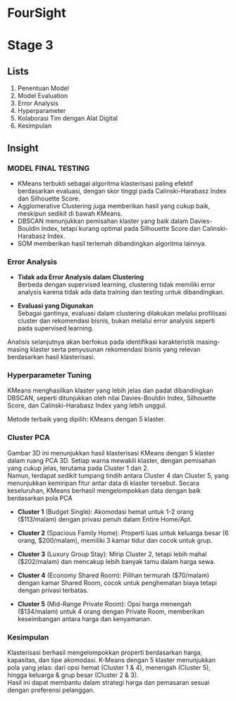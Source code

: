 # FourSight

# Stage 3

## Lists
1. Penentuan Model
2. Model Evaluation
3. Error Analysis
4. Hyperparameter
5. Kolaborasi Tim dengan Alat Digital
6. Kesimpulan


## Insight  
### MODEL FINAL TESTING<br>
- KMeans terbukti sebagai algoritma klasterisasi paling efektif berdasarkan evaluasi, dengan skor tinggi pada Calinski-Harabasz Index dan Silhouette Score.
- Agglomerative Clustering juga memberikan hasil yang cukup baik, meskipun sedikit di bawah KMeans.
- DBSCAN menunjukkan pemisahan klaster yang baik dalam Davies-Bouldin Index, tetapi kurang optimal pada Silhouette Score dan Calinski-Harabasz Index.
- SOM memberikan hasil terlemah dibandingkan algoritma lainnya.



### Error Analysis <br>
- **Tidak ada Error Analysis dalam Clustering**  
Berbeda dengan supervised learning, clustering tidak memiliki error analysis karena tidak ada data training dan testing untuk dibandingkan.  

- **Evaluasi yang Digunakan**  
Sebagai gantinya, evaluasi dalam clustering dilakukan melalui profilisasi cluster dan rekomendasi bisnis, bukan melalui error analysis seperti pada supervised learning.  

Analisis selanjutnya akan berfokus pada identifikasi karakteristik masing-masing klaster serta penyusunan rekomendasi bisnis yang relevan berdasarkan hasil klasterisasi.  

### Hyperparameter Tuning<br>

KMeans menghasilkan klaster yang lebih jelas dan padat dibandingkan DBSCAN, seperti ditunjukkan oleh nilai Davies-Bouldin Index, Silhouette Score, dan Calinski-Harabasz Index yang lebih unggul.

Metode terbaik yang dipilih: KMeans dengan 5 klaster.


### Cluster PCA <br>
Gambar 3D ini menunjukkan hasil klasterisasi KMeans dengan 5 klaster dalam ruang PCA 3D. Setiap warna mewakili klaster, dengan pemisahan yang cukup jelas, terutama pada Cluster 1 dan 2.  
Namun, terdapat sedikit tumpang tindih antara Cluster 4 dan Cluster 5, yang menunjukkan kemiripan fitur antar data di klaster tersebut. Secara keseluruhan, KMeans berhasil mengelompokkan data dengan baik berdasarkan pola PCA  

- **Cluster 1** (Budget Single): Akomodasi hemat untuk 1-2 orang ($113/malam) dengan privasi penuh dalam Entire Home/Apt.

- **Cluster 2** (Spacious Family Home):
Properti luas untuk keluarga besar (6 orang, $200/malam), memiliki 3 kamar tidur dan cocok untuk grup.

- **Cluster 3** (Luxury Group Stay): 
Mirip Cluster 2, tetapi lebih mahal ($202/malam) dan mencakup lebih banyak tamu dalam harga sewa.

- **Cluster 4** (Economy Shared Room): 
Pilihan termurah ($70/malam) dengan kamar Shared Room, cocok untuk penghematan biaya tetapi dengan privasi terbatas.

- **Cluster 5** (Mid-Range Private Room):
 Opsi harga menengah ($134/malam) untuk 4 orang dengan Private Room, memberikan keseimbangan antara harga dan kenyamanan.

### Kesimpulan<br>
Klasterisasi berhasil mengelompokkan properti berdasarkan harga, kapasitas, dan tipe akomodasi. K-Means dengan 5 klaster menunjukkan pola yang jelas: dari opsi hemat (Cluster 1 & 4), menengah (Cluster 5), hingga keluarga & grup besar (Cluster 2 & 3).  
Hasil ini dapat membantu dalam strategi harga dan pemasaran sesuai dengan preferensi pelanggan.